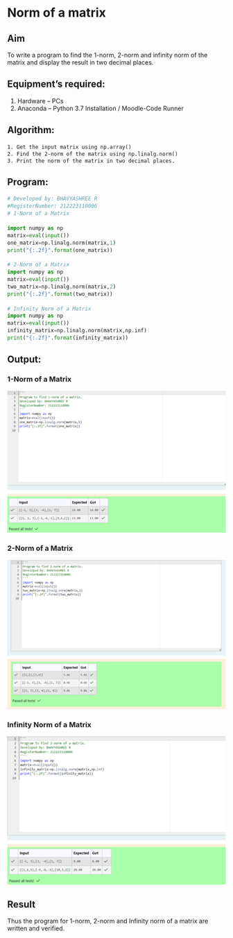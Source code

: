 # Norm of a matrix
## Aim
To write a program to find the 1-norm, 2-norm and infinity norm of the matrix and display the result in two decimal places.
## Equipment’s required:
1.	Hardware – PCs
2.	Anaconda – Python 3.7 Installation / Moodle-Code Runner
## Algorithm:
	1. Get the input matrix using np.array()   
    2. Find the 2-norm of the matrix using np.linalg.norm()
	3. Print the norm of the matrix in two decimal places.
## Program:
```Python
# Developed by: BHAVYASHREE R
#RegisterNumber: 212223110006
# 1-Norm of a Matrix

import numpy as np
matrix=eval(input())
one_matrix=np.linalg.norm(matrix,1)
print("{:.2f}".format(one_matrix))

# 2-Norm of a Matrix
import numpy as np
matrix=eval(input())
two_matrix=np.linalg.norm(matrix,2)
print("{:.2f}".format(two_matrix))

# Infinity Norm of a Matrix
import numpy as np
matrix=eval(input())
infinity_matrix=np.linalg.norm(matrix,np.inf)
print("{:.2f}".format(infinity_matrix))
```
## Output:
### 1-Norm of a Matrix
![alt text](<Screenshot 2024-04-24 183615.png>)

### 2-Norm of a Matrix
![alt text](<Screenshot 2024-04-24 183631.png>)


### Infinity Norm of a Matrix
![alt text](<Screenshot 2024-04-24 183648.png>)

## Result
Thus the program for 1-norm, 2-norm and Infinity norm of a matrix are written and verified.
